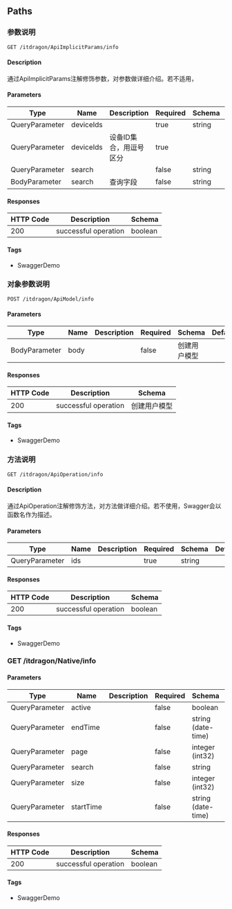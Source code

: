 ## Paths
### 参数说明
```
GET /itdragon/ApiImplicitParams/info
```

#### Description

通过ApiImplicitParams注解修饰参数，对参数做详细介绍。若不适用，

#### Parameters
|Type|Name|Description|Required|Schema|Default|
|----|----|----|----|----|----|
|QueryParameter|deviceIds||true|string||
|QueryParameter|deviceIds|设备ID集合，用逗号区分|true|||
|QueryParameter|search||false|string||
|BodyParameter|search|查询字段|false|string||


#### Responses
|HTTP Code|Description|Schema|
|----|----|----|
|200|successful operation|boolean|


#### Tags

* SwaggerDemo

### 对象参数说明
```
POST /itdragon/ApiModel/info
```

#### Parameters
|Type|Name|Description|Required|Schema|Default|
|----|----|----|----|----|----|
|BodyParameter|body||false|创建用户模型||


#### Responses
|HTTP Code|Description|Schema|
|----|----|----|
|200|successful operation|创建用户模型|


#### Tags

* SwaggerDemo

### 方法说明
```
GET /itdragon/ApiOperation/info
```

#### Description

通过ApiOperation注解修饰方法，对方法做详细介绍。若不使用，Swagger会以函数名作为描述。

#### Parameters
|Type|Name|Description|Required|Schema|Default|
|----|----|----|----|----|----|
|QueryParameter|ids||true|string||


#### Responses
|HTTP Code|Description|Schema|
|----|----|----|
|200|successful operation|boolean|


#### Tags

* SwaggerDemo

### GET /itdragon/Native/info
#### Parameters
|Type|Name|Description|Required|Schema|Default|
|----|----|----|----|----|----|
|QueryParameter|active||false|boolean||
|QueryParameter|endTime||false|string (date-time)||
|QueryParameter|page||false|integer (int32)||
|QueryParameter|search||false|string||
|QueryParameter|size||false|integer (int32)||
|QueryParameter|startTime||false|string (date-time)||


#### Responses
|HTTP Code|Description|Schema|
|----|----|----|
|200|successful operation|boolean|


#### Tags

* SwaggerDemo

